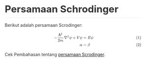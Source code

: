 <html>
<head>
<meta charset='UTF-8'><meta name='viewport' content='width=device-width initial-scale=1'>
<title>index</title><link href='https://fonts.loli.net/css?family=Open+Sans:400italic,700italic,700,400&subset=latin,latin-ext' rel='stylesheet' type='text/css' /><style type='text/css'>html {overflow-x: initial !important;}:root { --bg-color:#ffffff; --text-color:#333333; --select-text-bg-color:#B5D6FC; --select-text-font-color:auto; --monospace:"Lucida Console",Consolas,"Courier",monospace; }
html { font-size: 14px; background-color: var(--bg-color); color: var(--text-color); font-family: "Helvetica Neue", Helvetica, Arial, sans-serif; -webkit-font-smoothing: antialiased; }
body { margin: 0px; padding: 0px; height: auto; bottom: 0px; top: 0px; left: 0px; right: 0px; font-size: 1rem; line-height: 1.42857; overflow-x: hidden; background: inherit; tab-size: 4; }
iframe { margin: auto; }
a.url { word-break: break-all; }
a:active, a:hover { outline: 0px; }
.in-text-selection, ::selection { text-shadow: none; background: var(--select-text-bg-color); color: var(--select-text-font-color); }
#write { margin: 0px auto; height: auto; width: inherit; word-break: normal; overflow-wrap: break-word; position: relative; white-space: normal; overflow-x: visible; padding-top: 40px; }
#write.first-line-indent p { text-indent: 2em; }
#write.first-line-indent li p, #write.first-line-indent p * { text-indent: 0px; }
#write.first-line-indent li { margin-left: 2em; }
.for-image #write { padding-left: 8px; padding-right: 8px; }
body.typora-export { padding-left: 30px; padding-right: 30px; }
.typora-export .footnote-line, .typora-export li, .typora-export p { white-space: pre-wrap; }
@media screen and (max-width: 500px) {
  body.typora-export { padding-left: 0px; padding-right: 0px; }
  #write { padding-left: 20px; padding-right: 20px; }
  .CodeMirror-sizer { margin-left: 0px !important; }
  .CodeMirror-gutters { display: none !important; }
}
#write li > figure:last-child { margin-bottom: 0.5rem; }
#write ol, #write ul { position: relative; }
img { max-width: 100%; vertical-align: middle; image-orientation: from-image; }
button, input, select, textarea { color: inherit; font: inherit; }
input[type="checkbox"], input[type="radio"] { line-height: normal; padding: 0px; }
*, ::after, ::before { box-sizing: border-box; }
#write h1, #write h2, #write h3, #write h4, #write h5, #write h6, #write p, #write pre { width: inherit; }
#write h1, #write h2, #write h3, #write h4, #write h5, #write h6, #write p { position: relative; }
p { line-height: inherit; }
h1, h2, h3, h4, h5, h6 { break-after: avoid-page; break-inside: avoid; orphans: 4; }
p { orphans: 4; }
h1 { font-size: 2rem; }
h2 { font-size: 1.8rem; }
h3 { font-size: 1.6rem; }
h4 { font-size: 1.4rem; }
h5 { font-size: 1.2rem; }
h6 { font-size: 1rem; }
.md-math-block, .md-rawblock, h1, h2, h3, h4, h5, h6, p { margin-top: 1rem; margin-bottom: 1rem; }
.hidden { display: none; }
.md-blockmeta { color: rgb(204, 204, 204); font-weight: 700; font-style: italic; }
a { cursor: pointer; }
sup.md-footnote { padding: 2px 4px; background-color: rgba(238, 238, 238, 0.7); color: rgb(85, 85, 85); border-radius: 4px; cursor: pointer; }
sup.md-footnote a, sup.md-footnote a:hover { color: inherit; text-transform: inherit; text-decoration: inherit; }
#write input[type="checkbox"] { cursor: pointer; width: inherit; height: inherit; }
figure { overflow-x: auto; margin: 1.2em 0px; max-width: calc(100% + 16px); padding: 0px; }
figure > table { margin: 0px; }
tr { break-inside: avoid; break-after: auto; }
thead { display: table-header-group; }
table { border-collapse: collapse; border-spacing: 0px; width: 100%; overflow: auto; break-inside: auto; text-align: left; }
table.md-table td { min-width: 32px; }
.CodeMirror-gutters { border-right: 0px; background-color: inherit; }
.CodeMirror-linenumber { user-select: none; }
.CodeMirror { text-align: left; }
.CodeMirror-placeholder { opacity: 0.3; }
.CodeMirror pre { padding: 0px 4px; }
.CodeMirror-lines { padding: 0px; }
div.hr:focus { cursor: none; }
#write pre { white-space: pre-wrap; }
#write.fences-no-line-wrapping pre { white-space: pre; }
#write pre.ty-contain-cm { white-space: normal; }
.CodeMirror-gutters { margin-right: 4px; }
.md-fences { font-size: 0.9rem; display: block; break-inside: avoid; text-align: left; overflow: visible; white-space: pre; background: inherit; position: relative !important; }
.md-diagram-panel { width: 100%; margin-top: 10px; text-align: center; padding-top: 0px; padding-bottom: 8px; overflow-x: auto; }
#write .md-fences.mock-cm { white-space: pre-wrap; }
.md-fences.md-fences-with-lineno { padding-left: 0px; }
#write.fences-no-line-wrapping .md-fences.mock-cm { white-space: pre; overflow-x: auto; }
.md-fences.mock-cm.md-fences-with-lineno { padding-left: 8px; }
.CodeMirror-line, twitterwidget { break-inside: avoid; }
.footnotes { opacity: 0.8; font-size: 0.9rem; margin-top: 1em; margin-bottom: 1em; }
.footnotes + .footnotes { margin-top: 0px; }
.md-reset { margin: 0px; padding: 0px; border: 0px; outline: 0px; vertical-align: top; background: 0px 0px; text-decoration: none; text-shadow: none; float: none; position: static; width: auto; height: auto; white-space: nowrap; cursor: inherit; -webkit-tap-highlight-color: transparent; line-height: normal; font-weight: 400; text-align: left; box-sizing: content-box; direction: ltr; }
li div { padding-top: 0px; }
blockquote { margin: 1rem 0px; }
li .mathjax-block, li p { margin: 0.5rem 0px; }
li { margin: 0px; position: relative; }
blockquote > :last-child { margin-bottom: 0px; }
blockquote > :first-child, li > :first-child { margin-top: 0px; }
.footnotes-area { color: rgb(136, 136, 136); margin-top: 0.714rem; padding-bottom: 0.143rem; white-space: normal; }
#write .footnote-line { white-space: pre-wrap; }
@media print {
  body, html { border: 1px solid transparent; height: 99%; break-after: avoid; break-before: avoid; font-variant-ligatures: no-common-ligatures; }
  #write { margin-top: 0px; padding-top: 0px; border-color: transparent !important; }
  .typora-export * { -webkit-print-color-adjust: exact; }
  html.blink-to-pdf { font-size: 13px; }
  .typora-export #write { padding-left: 32px; padding-right: 32px; padding-bottom: 0px; break-after: avoid; }
  .typora-export #write::after { height: 0px; }
  .is-mac table { break-inside: avoid; }
}
.footnote-line { margin-top: 0.714em; font-size: 0.7em; }
a img, img a { cursor: pointer; }
pre.md-meta-block { font-size: 0.8rem; min-height: 0.8rem; white-space: pre-wrap; background: rgb(204, 204, 204); display: block; overflow-x: hidden; }
p > .md-image:only-child:not(.md-img-error) img, p > img:only-child { display: block; margin: auto; }
#write.first-line-indent p > .md-image:only-child:not(.md-img-error) img { left: -2em; position: relative; }
p > .md-image:only-child { display: inline-block; width: 100%; }
#write .MathJax_Display { margin: 0.8em 0px 0px; }
.md-math-block { width: 100%; }
.md-math-block:not(:empty)::after { display: none; }
[contenteditable="true"]:active, [contenteditable="true"]:focus, [contenteditable="false"]:active, [contenteditable="false"]:focus { outline: 0px; box-shadow: none; }
.md-task-list-item { position: relative; list-style-type: none; }
.task-list-item.md-task-list-item { padding-left: 0px; }
.md-task-list-item > input { position: absolute; top: 0px; left: 0px; margin-left: -1.2em; margin-top: calc(1em - 10px); border: none; }
.math { font-size: 1rem; }
.md-toc { min-height: 3.58rem; position: relative; font-size: 0.9rem; border-radius: 10px; }
.md-toc-content { position: relative; margin-left: 0px; }
.md-toc-content::after, .md-toc::after { display: none; }
.md-toc-item { display: block; color: rgb(65, 131, 196); }
.md-toc-item a { text-decoration: none; }
.md-toc-inner:hover { text-decoration: underline; }
.md-toc-inner { display: inline-block; cursor: pointer; }
.md-toc-h1 .md-toc-inner { margin-left: 0px; font-weight: 700; }
.md-toc-h2 .md-toc-inner { margin-left: 2em; }
.md-toc-h3 .md-toc-inner { margin-left: 4em; }
.md-toc-h4 .md-toc-inner { margin-left: 6em; }
.md-toc-h5 .md-toc-inner { margin-left: 8em; }
.md-toc-h6 .md-toc-inner { margin-left: 10em; }
@media screen and (max-width: 48em) {
  .md-toc-h3 .md-toc-inner { margin-left: 3.5em; }
  .md-toc-h4 .md-toc-inner { margin-left: 5em; }
  .md-toc-h5 .md-toc-inner { margin-left: 6.5em; }
  .md-toc-h6 .md-toc-inner { margin-left: 8em; }
}
a.md-toc-inner { font-size: inherit; font-style: inherit; font-weight: inherit; line-height: inherit; }
.footnote-line a:not(.reversefootnote) { color: inherit; }
.md-attr { display: none; }
.md-fn-count::after { content: "."; }
code, pre, samp, tt { font-family: var(--monospace); }
kbd { margin: 0px 0.1em; padding: 0.1em 0.6em; font-size: 0.8em; color: rgb(36, 39, 41); background: rgb(255, 255, 255); border: 1px solid rgb(173, 179, 185); border-radius: 3px; box-shadow: rgba(12, 13, 14, 0.2) 0px 1px 0px, rgb(255, 255, 255) 0px 0px 0px 2px inset; white-space: nowrap; vertical-align: middle; }
.md-comment { color: rgb(162, 127, 3); opacity: 0.8; font-family: var(--monospace); }
code { text-align: left; vertical-align: initial; }
a.md-print-anchor { white-space: pre !important; border-width: initial !important; border-style: none !important; border-color: initial !important; display: inline-block !important; position: absolute !important; width: 1px !important; right: 0px !important; outline: 0px !important; background: 0px 0px !important; text-decoration: initial !important; text-shadow: initial !important; }
.md-inline-math .MathJax_SVG .noError { display: none !important; }
.html-for-mac .inline-math-svg .MathJax_SVG { vertical-align: 0.2px; }
.md-math-block .MathJax_SVG_Display { text-align: center; margin: 0px; position: relative; text-indent: 0px; max-width: none; max-height: none; min-height: 0px; min-width: 100%; width: auto; overflow-y: hidden; display: block !important; }
.MathJax_SVG_Display, .md-inline-math .MathJax_SVG_Display { width: auto; margin: inherit; display: inline-block !important; }
.MathJax_SVG .MJX-monospace { font-family: var(--monospace); }
.MathJax_SVG .MJX-sans-serif { font-family: sans-serif; }
.MathJax_SVG { display: inline; font-style: normal; font-weight: 400; line-height: normal; zoom: 90%; text-indent: 0px; text-align: left; text-transform: none; letter-spacing: normal; word-spacing: normal; overflow-wrap: normal; white-space: nowrap; float: none; direction: ltr; max-width: none; max-height: none; min-width: 0px; min-height: 0px; border: 0px; padding: 0px; margin: 0px; }
.MathJax_SVG * { transition: none 0s ease 0s; }
.MathJax_SVG_Display svg { vertical-align: middle !important; margin-bottom: 0px !important; margin-top: 0px !important; }
.os-windows.monocolor-emoji .md-emoji { font-family: "Segoe UI Symbol", sans-serif; }
.md-diagram-panel > svg { max-width: 100%; }
[lang="flow"] svg, [lang="mermaid"] svg { max-width: 100%; height: auto; }
[lang="mermaid"] .node text { font-size: 1rem; }
table tr th { border-bottom: 0px; }
video { max-width: 100%; display: block; margin: 0px auto; }
iframe { max-width: 100%; width: 100%; border: none; }
.highlight td, .highlight tr { border: 0px; }
svg[id^="mermaidChart"] { line-height: 1em; }
mark { background: rgb(255, 255, 0); color: rgb(0, 0, 0); }
.md-html-inline .md-plain, .md-html-inline strong, mark .md-inline-math, mark strong { color: inherit; }
mark .md-meta { color: rgb(0, 0, 0); opacity: 0.3 !important; }


:root {
    --side-bar-bg-color: #fafafa;
    --control-text-color: #777;
}

@include-when-export url(https://fonts.loli.net/css?family=Open+Sans:400italic,700italic,700,400&subset=latin,latin-ext);

/* open-sans-regular - latin-ext_latin */
  /* open-sans-italic - latin-ext_latin */
    /* open-sans-700 - latin-ext_latin */
    /* open-sans-700italic - latin-ext_latin */
  html {
    font-size: 16px;
}

body {
    font-family: "Open Sans","Clear Sans", "Helvetica Neue", Helvetica, Arial, sans-serif;
    color: rgb(51, 51, 51);
    line-height: 1.6;
}

#write {
    max-width: 860px;
  	margin: 0 auto;
  	padding: 30px;
    padding-bottom: 100px;
}

@media only screen and (min-width: 1400px) {
	#write {
		max-width: 1024px;
	}
}

@media only screen and (min-width: 1800px) {
	#write {
		max-width: 1200px;
	}
}

#write > ul:first-child,
#write > ol:first-child{
    margin-top: 30px;
}

a {
    color: #4183C4;
}
h1,
h2,
h3,
h4,
h5,
h6 {
    position: relative;
    margin-top: 1rem;
    margin-bottom: 1rem;
    font-weight: bold;
    line-height: 1.4;
    cursor: text;
}
h1:hover a.anchor,
h2:hover a.anchor,
h3:hover a.anchor,
h4:hover a.anchor,
h5:hover a.anchor,
h6:hover a.anchor {
    text-decoration: none;
}
h1 tt,
h1 code {
    font-size: inherit;
}
h2 tt,
h2 code {
    font-size: inherit;
}
h3 tt,
h3 code {
    font-size: inherit;
}
h4 tt,
h4 code {
    font-size: inherit;
}
h5 tt,
h5 code {
    font-size: inherit;
}
h6 tt,
h6 code {
    font-size: inherit;
}
h1 {
    padding-bottom: .3em;
    font-size: 2.25em;
    line-height: 1.2;
    border-bottom: 1px solid #eee;
}
h2 {
   padding-bottom: .3em;
    font-size: 1.75em;
    line-height: 1.225;
    border-bottom: 1px solid #eee;
}
h3 {
    font-size: 1.5em;
    line-height: 1.43;
}
h4 {
    font-size: 1.25em;
}
h5 {
    font-size: 1em;
}
h6 {
   font-size: 1em;
    color: #777;
}
p,
blockquote,
ul,
ol,
dl,
table{
    margin: 0.8em 0;
}
li>ol,
li>ul {
    margin: 0 0;
}
hr {
    height: 2px;
    padding: 0;
    margin: 16px 0;
    background-color: #e7e7e7;
    border: 0 none;
    overflow: hidden;
    box-sizing: content-box;
}

li p.first {
    display: inline-block;
}
ul,
ol {
    padding-left: 30px;
}
ul:first-child,
ol:first-child {
    margin-top: 0;
}
ul:last-child,
ol:last-child {
    margin-bottom: 0;
}
blockquote {
    border-left: 4px solid #dfe2e5;
    padding: 0 15px;
    color: #777777;
}
blockquote blockquote {
    padding-right: 0;
}
table {
    padding: 0;
    word-break: initial;
}
table tr {
    border-top: 1px solid #dfe2e5;
    margin: 0;
    padding: 0;
}
table tr:nth-child(2n),
thead {
    background-color: #f8f8f8;
}
table tr th {
    font-weight: bold;
    border: 1px solid #dfe2e5;
    border-bottom: 0;
    margin: 0;
    padding: 6px 13px;
}
table tr td {
    border: 1px solid #dfe2e5;
    margin: 0;
    padding: 6px 13px;
}
table tr th:first-child,
table tr td:first-child {
    margin-top: 0;
}
table tr th:last-child,
table tr td:last-child {
    margin-bottom: 0;
}

.CodeMirror-lines {
    padding-left: 4px;
}

.code-tooltip {
    box-shadow: 0 1px 1px 0 rgba(0,28,36,.3);
    border-top: 1px solid #eef2f2;
}

.md-fences,
code,
tt {
    border: 1px solid #e7eaed;
    background-color: #f8f8f8;
    border-radius: 3px;
    padding: 0;
    padding: 2px 4px 0px 4px;
    font-size: 0.9em;
}

code {
    background-color: #f3f4f4;
    padding: 0 2px 0 2px;
}

.md-fences {
    margin-bottom: 15px;
    margin-top: 15px;
    padding-top: 8px;
    padding-bottom: 6px;
}


.md-task-list-item > input {
  margin-left: -1.3em;
}

@media print {
    html {
        font-size: 13px;
    }
    table,
    pre {
        page-break-inside: avoid;
    }
    pre {
        word-wrap: break-word;
    }
}

.md-fences {
	background-color: #f8f8f8;
}
#write pre.md-meta-block {
	padding: 1rem;
    font-size: 85%;
    line-height: 1.45;
    background-color: #f7f7f7;
    border: 0;
    border-radius: 3px;
    color: #777777;
    margin-top: 0 !important;
}

.mathjax-block>.code-tooltip {
	bottom: .375rem;
}

.md-mathjax-midline {
    background: #fafafa;
}

#write>h3.md-focus:before{
	left: -1.5625rem;
	top: .375rem;
}
#write>h4.md-focus:before{
	left: -1.5625rem;
	top: .285714286rem;
}
#write>h5.md-focus:before{
	left: -1.5625rem;
	top: .285714286rem;
}
#write>h6.md-focus:before{
	left: -1.5625rem;
	top: .285714286rem;
}
.md-image>.md-meta {
    /*border: 1px solid #ddd;*/
    border-radius: 3px;
    padding: 2px 0px 0px 4px;
    font-size: 0.9em;
    color: inherit;
}

.md-tag {
    color: #a7a7a7;
    opacity: 1;
}

.md-toc { 
    margin-top:20px;
    padding-bottom:20px;
}

.sidebar-tabs {
    border-bottom: none;
}

#typora-quick-open {
    border: 1px solid #ddd;
    background-color: #f8f8f8;
}

#typora-quick-open-item {
    background-color: #FAFAFA;
    border-color: #FEFEFE #e5e5e5 #e5e5e5 #eee;
    border-style: solid;
    border-width: 1px;
}

/** focus mode */
.on-focus-mode blockquote {
    border-left-color: rgba(85, 85, 85, 0.12);
}

header, .context-menu, .megamenu-content, footer{
    font-family: "Segoe UI", "Arial", sans-serif;
}

.file-node-content:hover .file-node-icon,
.file-node-content:hover .file-node-open-state{
    visibility: visible;
}

.mac-seamless-mode #typora-sidebar {
    background-color: #fafafa;
    background-color: var(--side-bar-bg-color);
}

.md-lang {
    color: #b4654d;
}

.html-for-mac .context-menu {
    --item-hover-bg-color: #E6F0FE;
}

#md-notification .btn {
    border: 0;
}

.dropdown-menu .divider {
    border-color: #e5e5e5;
}

.ty-preferences .window-content {
    background-color: #fafafa;
}

.ty-preferences .nav-group-item.active {
    color: white;
    background: #999;
}


</style>
</head>
<body class='typora-export os-windows' >
<div  id='write'  class = ''><h1><a name="persamaan-schrodinger" class="md-header-anchor"></a><span>Persamaan Schrodinger</span></h1><p><span>Berikut adalah persamaan Scrodinger:</span></p><div mdtype="math_block" cid="n0" id="mathjax-n0" class="mathjax-block md-end-block md-math-block md-rawblock" spellcheck="false" contenteditable="false"><div class="md-rawblock-container md-math-container" contenteditable="false" tabindex="-1">
						<div class="MathJax_SVG_Display"><span class="MathJax_SVG" id="MathJax-Element-16-Frame" tabindex="-1" style="font-size: 100%; display: inline-block;"><svg xmlns:xlink="http://www.w3.org/1999/xlink" width="79.444ex" height="8.565ex" viewBox="0 -2106.9 34205.1 3687.6" role="img" focusable="false" style="vertical-align: -3.671ex; max-width: 100%;"><defs><path stroke-width="0" id="E148-MJMAIN-28" d="M94 250Q94 319 104 381T127 488T164 576T202 643T244 695T277 729T302 750H315H319Q333 750 333 741Q333 738 316 720T275 667T226 581T184 443T167 250T184 58T225 -81T274 -167T316 -220T333 -241Q333 -250 318 -250H315H302L274 -226Q180 -141 137 -14T94 250Z"></path><path stroke-width="0" id="E148-MJMAIN-31" d="M213 578L200 573Q186 568 160 563T102 556H83V602H102Q149 604 189 617T245 641T273 663Q275 666 285 666Q294 666 302 660V361L303 61Q310 54 315 52T339 48T401 46H427V0H416Q395 3 257 3Q121 3 100 0H88V46H114Q136 46 152 46T177 47T193 50T201 52T207 57T213 61V578Z"></path><path stroke-width="0" id="E148-MJMAIN-29" d="M60 749L64 750Q69 750 74 750H86L114 726Q208 641 251 514T294 250Q294 182 284 119T261 12T224 -76T186 -143T145 -194T113 -227T90 -246Q87 -249 86 -250H74Q66 -250 63 -250T58 -247T55 -238Q56 -237 66 -225Q221 -64 221 250T66 725Q56 737 55 738Q55 746 60 749Z"></path><path stroke-width="0" id="E148-MJMAIN-2212" d="M84 237T84 250T98 270H679Q694 262 694 250T679 230H98Q84 237 84 250Z"></path><path stroke-width="0" id="E148-MJMAIN-210F" d="M182 599Q182 611 174 615T133 619Q118 619 114 621T109 630Q109 636 114 656T122 681Q125 685 202 688Q272 695 286 695Q304 695 304 684Q304 682 295 644T282 597Q282 592 360 592H399Q430 592 445 587T460 563Q460 552 451 541L442 535H266L251 468Q247 453 243 436T236 409T233 399Q233 395 244 404Q295 441 357 441Q405 441 445 417T485 333Q485 284 449 178T412 58T426 44Q447 44 466 68Q485 87 500 130L509 152H531H543Q562 152 562 144Q562 128 546 93T494 23T415 -13Q385 -13 359 3T322 44Q318 52 318 77Q318 99 352 196T386 337Q386 386 346 386Q318 386 286 370Q267 361 245 338T211 292Q207 287 193 235T162 113T138 21Q128 7 122 4Q105 -12 83 -12Q66 -12 54 -2T42 26L166 530Q166 534 161 534T129 535Q127 535 122 535T112 534Q74 534 74 562Q74 570 77 576T84 585T96 589T109 591T124 592T138 592L182 595V599Z"></path><path stroke-width="0" id="E148-MJMAIN-32" d="M109 429Q82 429 66 447T50 491Q50 562 103 614T235 666Q326 666 387 610T449 465Q449 422 429 383T381 315T301 241Q265 210 201 149L142 93L218 92Q375 92 385 97Q392 99 409 186V189H449V186Q448 183 436 95T421 3V0H50V19V31Q50 38 56 46T86 81Q115 113 136 137Q145 147 170 174T204 211T233 244T261 278T284 308T305 340T320 369T333 401T340 431T343 464Q343 527 309 573T212 619Q179 619 154 602T119 569T109 550Q109 549 114 549Q132 549 151 535T170 489Q170 464 154 447T109 429Z"></path><path stroke-width="0" id="E148-MJMATHI-6D" d="M21 287Q22 293 24 303T36 341T56 388T88 425T132 442T175 435T205 417T221 395T229 376L231 369Q231 367 232 367L243 378Q303 442 384 442Q401 442 415 440T441 433T460 423T475 411T485 398T493 385T497 373T500 364T502 357L510 367Q573 442 659 442Q713 442 746 415T780 336Q780 285 742 178T704 50Q705 36 709 31T724 26Q752 26 776 56T815 138Q818 149 821 151T837 153Q857 153 857 145Q857 144 853 130Q845 101 831 73T785 17T716 -10Q669 -10 648 17T627 73Q627 92 663 193T700 345Q700 404 656 404H651Q565 404 506 303L499 291L466 157Q433 26 428 16Q415 -11 385 -11Q372 -11 364 -4T353 8T350 18Q350 29 384 161L420 307Q423 322 423 345Q423 404 379 404H374Q288 404 229 303L222 291L189 157Q156 26 151 16Q138 -11 108 -11Q95 -11 87 -5T76 7T74 17Q74 30 112 181Q151 335 151 342Q154 357 154 369Q154 405 129 405Q107 405 92 377T69 316T57 280Q55 278 41 278H27Q21 284 21 287Z"></path><path stroke-width="0" id="E148-MJMAIN-2207" d="M46 676Q46 679 51 683H781Q786 679 786 676Q786 674 617 326T444 -26Q439 -33 416 -33T388 -26Q385 -22 216 326T46 676ZM697 596Q697 597 445 597T193 596Q195 591 319 336T445 80L697 596Z"></path><path stroke-width="0" id="E148-MJMATHI-3C8" d="M161 441Q202 441 226 417T250 358Q250 338 218 252T187 127Q190 85 214 61Q235 43 257 37Q275 29 288 29H289L371 360Q455 691 456 692Q459 694 472 694Q492 694 492 687Q492 678 411 356Q329 28 329 27T335 26Q421 26 498 114T576 278Q576 302 568 319T550 343T532 361T524 384Q524 405 541 424T583 443Q602 443 618 425T634 366Q634 337 623 288T605 220Q573 125 492 57T329 -11H319L296 -104Q272 -198 272 -199Q270 -205 252 -205H239Q233 -199 233 -197Q233 -192 256 -102T279 -9Q272 -8 265 -8Q106 14 106 139Q106 174 139 264T173 379Q173 380 173 381Q173 390 173 393T169 400T158 404H154Q131 404 112 385T82 344T65 302T57 280Q55 278 41 278H27Q21 284 21 287Q21 299 34 333T82 404T161 441Z"></path><path stroke-width="0" id="E148-MJMAIN-2B" d="M56 237T56 250T70 270H369V420L370 570Q380 583 389 583Q402 583 409 568V270H707Q722 262 722 250T707 230H409V-68Q401 -82 391 -82H389H387Q375 -82 369 -68V230H70Q56 237 56 250Z"></path><path stroke-width="0" id="E148-MJMATHI-56" d="M52 648Q52 670 65 683H76Q118 680 181 680Q299 680 320 683H330Q336 677 336 674T334 656Q329 641 325 637H304Q282 635 274 635Q245 630 242 620Q242 618 271 369T301 118L374 235Q447 352 520 471T595 594Q599 601 599 609Q599 633 555 637Q537 637 537 648Q537 649 539 661Q542 675 545 679T558 683Q560 683 570 683T604 682T668 681Q737 681 755 683H762Q769 676 769 672Q769 655 760 640Q757 637 743 637Q730 636 719 635T698 630T682 623T670 615T660 608T652 599T645 592L452 282Q272 -9 266 -16Q263 -18 259 -21L241 -22H234Q216 -22 216 -15Q213 -9 177 305Q139 623 138 626Q133 637 76 637H59Q52 642 52 648Z"></path><path stroke-width="0" id="E148-MJMAIN-3D" d="M56 347Q56 360 70 367H707Q722 359 722 347Q722 336 708 328L390 327H72Q56 332 56 347ZM56 153Q56 168 72 173H708Q722 163 722 153Q722 140 707 133H70Q56 140 56 153Z"></path><path stroke-width="0" id="E148-MJMATHI-45" d="M492 213Q472 213 472 226Q472 230 477 250T482 285Q482 316 461 323T364 330H312Q311 328 277 192T243 52Q243 48 254 48T334 46Q428 46 458 48T518 61Q567 77 599 117T670 248Q680 270 683 272Q690 274 698 274Q718 274 718 261Q613 7 608 2Q605 0 322 0H133Q31 0 31 11Q31 13 34 25Q38 41 42 43T65 46Q92 46 125 49Q139 52 144 61Q146 66 215 342T285 622Q285 629 281 629Q273 632 228 634H197Q191 640 191 642T193 659Q197 676 203 680H757Q764 676 764 669Q764 664 751 557T737 447Q735 440 717 440H705Q698 445 698 453L701 476Q704 500 704 528Q704 558 697 578T678 609T643 625T596 632T532 634H485Q397 633 392 631Q388 629 386 622Q385 619 355 499T324 377Q347 376 372 376H398Q464 376 489 391T534 472Q538 488 540 490T557 493Q562 493 565 493T570 492T572 491T574 487T577 483L544 351Q511 218 508 216Q505 213 492 213Z"></path><path stroke-width="0" id="E148-MJMATHI-3B1" d="M34 156Q34 270 120 356T309 442Q379 442 421 402T478 304Q484 275 485 237V208Q534 282 560 374Q564 388 566 390T582 393Q603 393 603 385Q603 376 594 346T558 261T497 161L486 147L487 123Q489 67 495 47T514 26Q528 28 540 37T557 60Q559 67 562 68T577 70Q597 70 597 62Q597 56 591 43Q579 19 556 5T512 -10H505Q438 -10 414 62L411 69L400 61Q390 53 370 41T325 18T267 -2T203 -11Q124 -11 79 39T34 156ZM208 26Q257 26 306 47T379 90L403 112Q401 255 396 290Q382 405 304 405Q235 405 183 332Q156 292 139 224T121 120Q121 71 146 49T208 26Z"></path><path stroke-width="0" id="E148-MJMATHI-3B2" d="M29 -194Q23 -188 23 -186Q23 -183 102 134T186 465Q208 533 243 584T309 658Q365 705 429 705H431Q493 705 533 667T573 570Q573 465 469 396L482 383Q533 332 533 252Q533 139 448 65T257 -10Q227 -10 203 -2T165 17T143 40T131 59T126 65L62 -188Q60 -194 42 -194H29ZM353 431Q392 431 427 419L432 422Q436 426 439 429T449 439T461 453T472 471T484 495T493 524T501 560Q503 569 503 593Q503 611 502 616Q487 667 426 667Q384 667 347 643T286 582T247 514T224 455Q219 439 186 308T152 168Q151 163 151 147Q151 99 173 68Q204 26 260 26Q302 26 349 51T425 137Q441 171 449 214T457 279Q457 337 422 372Q380 358 347 358H337Q258 358 258 389Q258 396 261 403Q275 431 353 431Z"></path></defs><g stroke="currentColor" fill="currentColor" stroke-width="0" transform="matrix(1 0 0 -1 0 0)"><g transform="translate(32927,0)"><g id="mjx-eqn-1_1" transform="translate(0,518)"><use xlink:href="#E148-MJMAIN-28"></use><use xlink:href="#E148-MJMAIN-31" x="389" y="0"></use><use xlink:href="#E148-MJMAIN-29" x="889" y="0"></use></g><g id="mjx-eqn-2_1" transform="translate(0,-1279)"><use xlink:href="#E148-MJMAIN-28"></use><use xlink:href="#E148-MJMAIN-32" x="389" y="0"></use><use xlink:href="#E148-MJMAIN-29" x="889" y="0"></use></g></g><g transform="translate(12355,0)"><g transform="translate(-16,0)"><g transform="translate(0,518)"><use xlink:href="#E148-MJMAIN-2212" x="0" y="0"></use><g transform="translate(778,0)"><g transform="translate(120,0)"><rect stroke="none" width="1498" height="60" x="0" y="220"></rect><g transform="translate(237,676)"><use xlink:href="#E148-MJMAIN-210F" x="0" y="0"></use><use transform="scale(0.707)" xlink:href="#E148-MJMAIN-32" x="804" y="513"></use></g><g transform="translate(60,-686)"><use xlink:href="#E148-MJMAIN-32" x="0" y="0"></use><use xlink:href="#E148-MJMATHI-6D" x="500" y="0"></use></g></g></g><g transform="translate(2516,0)"><use xlink:href="#E148-MJMAIN-2207" x="0" y="0"></use><use transform="scale(0.707)" xlink:href="#E148-MJMAIN-32" x="1178" y="583"></use></g><use xlink:href="#E148-MJMATHI-3C8" x="3802" y="0"></use><use xlink:href="#E148-MJMAIN-2B" x="4675" y="0"></use><use xlink:href="#E148-MJMATHI-56" x="5675" y="0"></use><use xlink:href="#E148-MJMATHI-3C8" x="6444" y="0"></use></g><use xlink:href="#E148-MJMATHI-3B1" x="6455" y="-1279"></use></g><g transform="translate(7080,0)"><g transform="translate(0,518)"><use xlink:href="#E148-MJMAIN-3D" x="277" y="0"></use><use xlink:href="#E148-MJMATHI-45" x="1333" y="0"></use><use xlink:href="#E148-MJMATHI-3C8" x="2097" y="0"></use></g><g transform="translate(0,-1279)"><use xlink:href="#E148-MJMAIN-3D" x="277" y="0"></use><use xlink:href="#E148-MJMATHI-3B2" x="1333" y="0"></use></g></g></g></g></svg></span></div><script type="math/tex; mode=display" id="MathJax-Element-16">\begin{align}
-\frac{\hbar^2}{2m}\nabla^2\psi + V\psi &= E\psi \\
\alpha &= \beta
\end{align}</script>
					</div></div><p><span>Cek Pembahasan tentang </span><a href='http://hyperphysics.phy-astr.gsu.edu/hbase/quantum/schr.html' target="_blank"><span>persamaan Scrodinger</span></a><span>.</span></p><p>&nbsp;</p></div>
</body>
</html>
